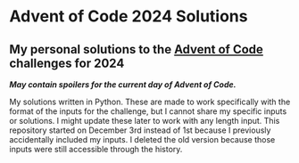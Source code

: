 # Advent of Code 2024 Solutions

## My personal solutions to the [Advent of Code](https://adventofcode.com) challenges for 2024

***May contain spoilers for the current day of Advent of Code.***

My solutions written in Python. These are made to work specifically with the format of the inputs for the challenge, but I cannot share my specific inputs or solutions. I might update these later to work with any length input. This repository started on December 3rd instead of 1st because I previously accidentally included my inputs. I deleted the old version because those inputs were still accessible through the history.